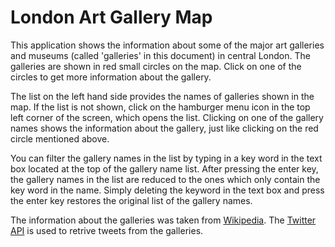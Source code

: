 # London Art Gallery Map

This application shows the information about some of the major art galleries and museums (called 'galleries' in this document) in central London. The galleries are shown in red small circles on the map. Click on one of the circles to get more information about the gallery.

The list on the left hand side provides the names of galleries shown in the map. If the list is not shown, click on the hamburger menu icon in the top left corner of the screen, which opens the list. Clicking on one of the gallery names shows the information about the gallery, just like clicking on the red circle mentioned above.

You can filter the gallery names in the list by typing in a key word in the text box located at the top of the gallery name list. After pressing the enter key, the gallery names in the list are reduced to the ones which only contain the key word in the name. Simply deleting the keyword in the text box and press the enter key restores the original list of the gallery names.

The information about the galleries was taken from [Wikipedia](en.wikipedia.org/wiki/List_of_museums_in_London). The [Twitter API](dev.twitter.com/web/javascript) is used to retrive tweets from the galleries.